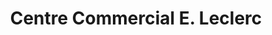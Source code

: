 ---
title: "Centre Commercial E. Leclerc"
url: /le-gosier/centre-commercial-e-leclerc/
shop: supermarché
---